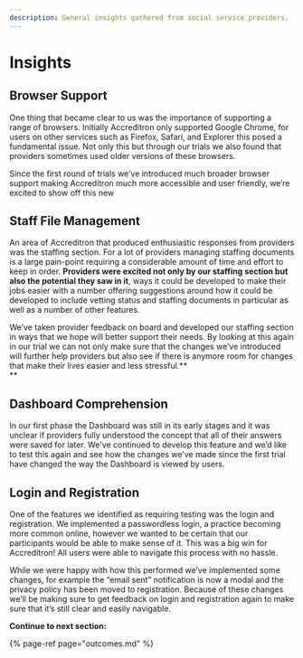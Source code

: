 ```yaml
---
description: General insights gathered from social service providers.
---
```


# Insights

## **Browser Support**

One thing that became clear to us was the importance of supporting a range of browsers. Initially Accreditron only supported Google Chrome, for users on other services such as Firefox, Safari, and Explorer this posed a fundamental issue. Not only this but through our trials we also found that providers sometimes used older versions of these browsers.

Since the first round of trials we’ve introduced much broader browser support making Accreditron much more accessible and user friendly, we’re excited to show off this new

## **Staff File Management**

An area of Accreditron that produced enthusiastic responses from providers was the staffing section. For a lot of providers managing staffing documents is a large pain-point requiring a considerable amount of time and effort to keep in order. **Providers were excited not only by our staffing section but also the potential they saw in it**, ways it could be developed to make their jobs easier with a number offering suggestions around how it could be developed to include vetting status and staffing documents in particular as well as a number of other features.

We’ve taken provider feedback on board and developed our staffing section in ways that we hope will better support their needs. By looking at this again in our trial we can not only make sure that the changes we’ve introduced will further help providers but also see if there is anymore room for changes that make their lives easier and less stressful.**  
**

## **Dashboard Comprehension**

In our first phase the Dashboard was still in its early stages and it was unclear if providers fully understood the concept that all of their answers were saved for later. We've continued to develop this feature and we’d like to test this again and see how the changes we’ve made since the first trial have changed the way the Dashboard is viewed by users.

## **Login and Registration**

One of the features we identified as requiring testing was the login and registration. We implemented a passwordless login, a practice becoming more common online, however we wanted to be certain that our participants would be able to make sense of it. This was a big win for Accreditron! All users were able to navigate this process with no hassle.

While we were happy with how this performed we’ve implemented some changes, for example the “email sent” notification is now a modal and the privacy policy has been moved to registration. Because of these changes we’ll be making sure to get feedback on login and registration again to make sure that it’s still clear and easily navigable.



**Continue to next section:**

{% page-ref page="outcomes.md" %}



